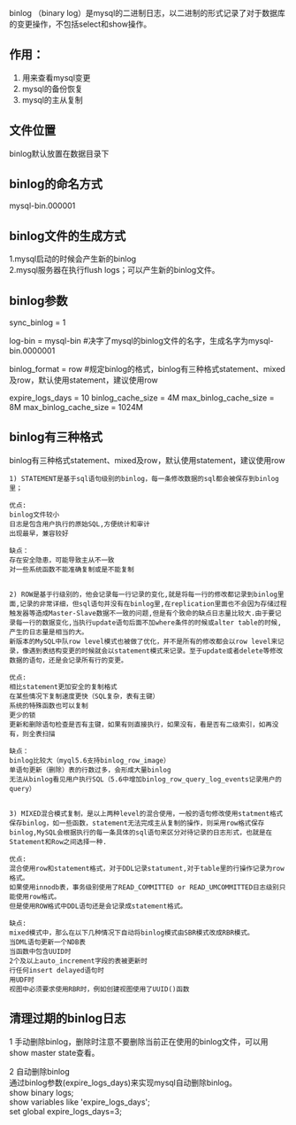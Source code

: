   
binlog （binary log）是mysql的二进制日志，以二进制的形式记录了对于数据库的变更操作，不包括select和show操作。    
  
作用：  
----------
1) 用来查看mysql变更  
2) mysql的备份恢复  
3) mysql的主从复制  
  

文件位置 
---------- 
binlog默认放置在数据目录下  


binlog的命名方式  
----------
mysql-bin.000001  


binlog文件的生成方式
----------
1.mysql启动的时候会产生新的binlog  
2.mysql服务器在执行flush logs；可以产生新的binlog文件。
  


binlog参数
----------
sync_binlog 			= 1

log-bin					= mysql-bin
#决字了mysql的binlog文件的名字，生成名字为mysql-bin.0000001

binlog_format			= row
#规定binlog的格式，binlog有三种格式statement、mixed及row，默认使用statement，建议使用row  

expire_logs_days		= 10
binlog_cache_size		= 4M
max_binlog_cache_size	= 8M
max_binlog_cache_size   = 1024M



binlog有三种格式
-------------
binlog有三种格式statement、mixed及row，默认使用statement，建议使用row
```
1) STATEMENT是基于sql语句级别的binlog，每一条修改数据的sql都会被保存到binlog里；  

优点:
binlog文件较小
日志是包含用户执行的原始SQL,方便统计和审计
出现最早，兼容较好

缺点：
存在安全隐患，可能导致主从不一致
对一些系统函数不能准确复制或是不能复制


2) ROW是基于行级别的，他会记录每一行记录的变化,就是将每一行的修改都记录到binlog里面,记录的非常详细，但sql语句并没有在binlog里,在replication里面也不会因为存储过程触发器等造成Master-Slave数据不一致的问题,但是有个致命的缺点日志量比较大.由于要记录每一行的数据变化,当执行update语句后面不加where条件的时候或alter table的时候,产生的日志量是相当的大。    
新版本的MySQL中队row level模式也被做了优化，并不是所有的修改都会以row level来记录，像遇到表结构变更的时候就会以statement模式来记录。至于update或者delete等修改数据的语句，还是会记录所有行的变更。

优点:
相比statement更加安全的复制格式
在某些情况下复制速度更快（SQL复杂，表有主键）
系统的特殊函数也可以复制
更少的锁
更新和删除语句检查是否有主键，如果有则直接执行，如果没有，看是否有二级索引，如再没有，则全表扫描

缺点：
binlog比较大（myql5.6支持binlog_row_image）
单语句更新（删除）表的行数过多，会形成大量binlog
无法从binlog看见用户执行SQL（5.6中增加binlog_row_query_log_events记录用户的query）


3) MIXED混合模式复制，是以上两种level的混合使用，一般的语句修改使用statment格式保存binlog，如一些函数，statement无法完成主从复制的操作，则采用row格式保存binlog,MySQL会根据执行的每一条具体的sql语句来区分对待记录的日志形式，也就是在Statement和Row之间选择一种.  

优点:
混合使用row和statement格式，对于DDL记录statument,对于table里的行操作记录为row格式。
如果使用innodb表，事务级别使用了READ_COMMITTED or READ_UMCOMMITTED日志级别只能使用row格式。
但是使用ROW格式中DDL语句还是会记录成statement格式。

缺点:
mixed模式中，那么在以下几种情况下自动将binlog模式由SBR模式改成RBR模式。
当DML语句更新一个NDB表
当函数中包含UUID时
2个及以上auto_increment字段的表被更新时
行任何insert delayed语句时
用UDF时
视图中必须要求使用RBR时，例如创建视图使用了UUID()函数
```


清理过期的binlog日志
----------
1 手动删除binlog，删除时注意不要删除当前正在使用的binlog文件，可以用show master state查看。  

2 自动删除binlog  
通过binlog参数(expire_logs_days)来实现mysql自动删除binlog。  
show binary logs;  
show variables like 'expire_logs_days';  
set global expire_logs_days=3;  
  
  


























